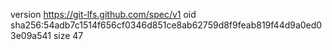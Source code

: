 version https://git-lfs.github.com/spec/v1
oid sha256:54adb7c1514f656cf0346d851ce8ab62759d8f9feab819f44d9a0ed03e09a541
size 47
